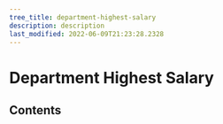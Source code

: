 ```yaml
---
tree_title: department-highest-salary
description: description
last_modified: 2022-06-09T21:23:28.2328
---
```


# Department Highest Salary

## Contents
